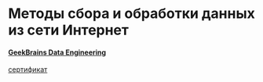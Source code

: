 # Методы сбора и обработки данных из сети Интернет

#### [GeekBrains Data Engineering](https://gb.ru/geek_university/data-engineer?from=nil&_ga=2.89239899.1971149010.1603818981-1214864598.1601835889)
[сертификат](https://gb.ru/go/_AZz~j)
